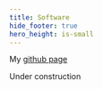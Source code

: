 ```yaml
---
title: Software
hide_footer: true
hero_height: is-small
---
```


My [github page](https://github.com/stevenhwu)

Under construction
